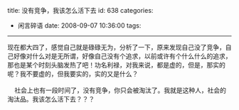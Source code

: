 title: 没有竞争，我该怎么活下去
id: 638
categories:
  - 闲言碎语
date: 2008-09-07 10:36:00
tags:
---

现在都大四了，感觉自己就是碌碌无为，分析了一下，原来发现自己没了竞争，自己好像对什么对是无所谓，好像自己没有个追求，以前或许有个什么什么的追求，那也是某个时刻头脑发热了吧！功名利禄，对我来说，都是虚的，但是，那实的呢？我不要虚的，但我要实的，实的又是什么？
</br>
</br>&nbsp;&nbsp; &nbsp;社会上也有一段时间了，没有竞争，你只会被淘汰了。我就是这种人，社会的淘汰品。我该怎么活下去？？？